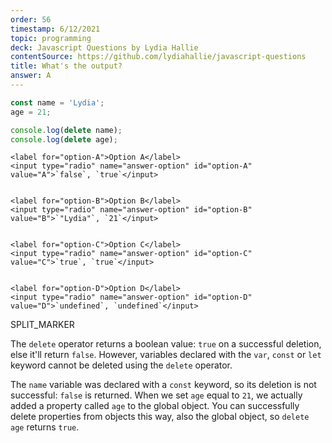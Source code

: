 ```yaml
---
order: 56
timestamp: 6/12/2021
topic: programming
deck: Javascript Questions by Lydia Hallie
contentSource: https://github.com/lydiahallie/javascript-questions
title: What's the output?
answer: A
---
```


  

```javascript
const name = 'Lydia';
age = 21;

console.log(delete name);
console.log(delete age);
```


    <label for="option-A">Option A</label>
    <input type="radio" name="answer-option" id="option-A" value="A">`false`, `true`</input>
    

    <label for="option-B">Option B</label>
    <input type="radio" name="answer-option" id="option-B" value="B">`"Lydia"`, `21`</input>
    

    <label for="option-C">Option C</label>
    <input type="radio" name="answer-option" id="option-C" value="C">`true`, `true`</input>
    

    <label for="option-D">Option D</label>
    <input type="radio" name="answer-option" id="option-D" value="D">`undefined`, `undefined`</input>
    




SPLIT_MARKER

The `delete` operator returns a boolean value: `true` on a successful deletion, else it'll return `false`. However, variables declared with the `var`, `const` or `let` keyword cannot be deleted using the `delete` operator.

The `name` variable was declared with a `const` keyword, so its deletion is not successful: `false` is returned. When we set `age` equal to `21`, we actually added a property called `age` to the global object. You can successfully delete properties from objects this way, also the global object, so `delete age` returns `true`.




